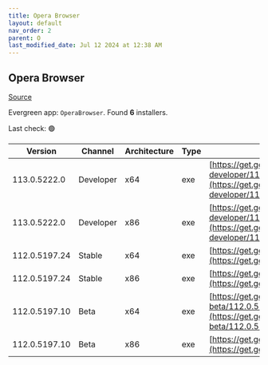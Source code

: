 ```yaml
---
title: Opera Browser
layout: default
nav_order: 2
parent: O
last_modified_date: Jul 12 2024 at 12:38 AM
---
```


## Opera Browser

[Source](https://www.opera.com/browsers/opera)

Evergreen app: `OperaBrowser`. Found **6** installers.

Last check: 🟢

| Version       | Channel   | Architecture | Type | URI                                                                                                                                                                                                                    |
| ------------- | --------- | ------------ | ---- | ---------------------------------------------------------------------------------------------------------------------------------------------------------------------------------------------------------------------- |
| 113.0.5222.0  | Developer | x64          | exe  | [https://get.geo.opera.com/pub/opera-developer/113.0.5222.0/win/Opera_Developer_113.0.5222.0_Setup_x64.exe](https://get.geo.opera.com/pub/opera-developer/113.0.5222.0/win/Opera_Developer_113.0.5222.0_Setup_x64.exe) |
| 113.0.5222.0  | Developer | x86          | exe  | [https://get.geo.opera.com/pub/opera-developer/113.0.5222.0/win/Opera_Developer_113.0.5222.0_Setup.exe](https://get.geo.opera.com/pub/opera-developer/113.0.5222.0/win/Opera_Developer_113.0.5222.0_Setup.exe)         |
| 112.0.5197.24 | Stable    | x64          | exe  | [https://get.geo.opera.com/pub/opera/desktop/112.0.5197.24/win/Opera_112.0.5197.24_Setup_x64.exe](https://get.geo.opera.com/pub/opera/desktop/112.0.5197.24/win/Opera_112.0.5197.24_Setup_x64.exe)                     |
| 112.0.5197.24 | Stable    | x86          | exe  | [https://get.geo.opera.com/pub/opera/desktop/112.0.5197.24/win/Opera_112.0.5197.24_Setup.exe](https://get.geo.opera.com/pub/opera/desktop/112.0.5197.24/win/Opera_112.0.5197.24_Setup.exe)                             |
| 112.0.5197.10 | Beta      | x64          | exe  | [https://get.geo.opera.com/pub/opera-beta/112.0.5197.10/win/Opera_beta_112.0.5197.10_Setup_x64.exe](https://get.geo.opera.com/pub/opera-beta/112.0.5197.10/win/Opera_beta_112.0.5197.10_Setup_x64.exe)                 |
| 112.0.5197.10 | Beta      | x86          | exe  | [https://get.geo.opera.com/pub/opera-beta/112.0.5197.10/win/Opera_beta_112.0.5197.10_Setup.exe](https://get.geo.opera.com/pub/opera-beta/112.0.5197.10/win/Opera_beta_112.0.5197.10_Setup.exe)                         |
